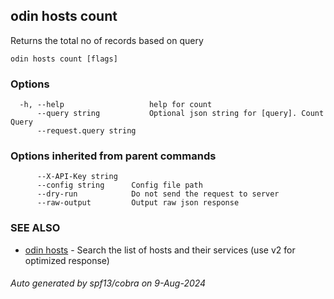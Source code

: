 ## odin hosts count

Returns the total no of records based on query

```
odin hosts count [flags]
```

### Options

```
  -h, --help                   help for count
      --query string           Optional json string for [query]. Count Query
      --request.query string   
```

### Options inherited from parent commands

```
      --X-API-Key string   
      --config string      Config file path
      --dry-run            Do not send the request to server
      --raw-output         Output raw json response
```

### SEE ALSO

* [odin hosts](odin_hosts.md)	 - Search the list of hosts and their services (use v2 for optimized response)

###### Auto generated by spf13/cobra on 9-Aug-2024
